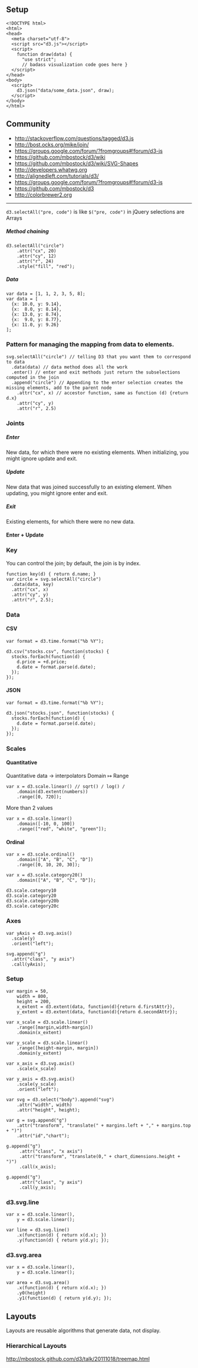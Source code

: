 ## Setup
```
<!DOCTYPE html>
<html>
<head>
  <meta charset="utf-8">
  <script src="d3.js"></script>
  <script>
    function draw(data) {
      "use strict";
      // badass visualization code goes here }
  </script>
</head>
<body>
  <script>
    d3.json("data/some_data.json", draw);
  </script>
</body>
</html>
```

## Community
* <http://stackoverflow.com/questions/tagged/d3.js>
* <http://bost.ocks.org/mike/join/>
* <https://groups.google.com/forum/?fromgroups#!forum/d3-js>
* <https://github.com/mbostock/d3/wiki>
* <https://github.com/mbostock/d3/wiki/SVG-Shapes>
* <http://developers.whatwg.org>
* <http://alignedleft.com/tutorials/d3/>
* <https://groups.google.com/forum/?fromgroups#!forum/d3-js>
* <https://github.com/mbostock/d3>
* <http://colorbrewer2.org>

***

`d3.selectAll("pre, code")` is like `$("pre, code")` in jQuery
selections are Arrays

##### Method chaining
```
d3.selectAll("circle")
    .attr("cx", 20)
    .attr("cy", 12)
    .attr("r", 24)
    .style("fill", "red");
```

##### Data
```
var data = [1, 1, 2, 3, 5, 8];
var data = [
  {x: 10.0, y: 9.14},
  {x:  8.0, y: 8.14},
  {x: 13.0, y: 8.74},
  {x:  9.0, y: 8.77},
  {x: 11.0, y: 9.26}
];
```

### Pattern for managing the mapping from data to elements.
```
svg.selectAll("circle") // telling D3 that you want them to correspond to data
  .data(data) // data method does all the work
  .enter() // enter and exit methods just return the subselections computed in the join
  .append("circle") // Appending to the enter selection creates the missing elements, add to the parent node
    .attr("cx", x) // accestor function, same as function (d) {return d.x}
    .attr("cy", y)
    .attr("r", 2.5)
```

### Joints

##### Enter
New data, for which there were no existing elements.
When initializing, you might ignore update and exit.

##### Update
New data that was joined successfully to an existing element.
When updating, you might ignore enter and exit.

##### Exit
Existing elements, for which there were no new data.

#### Enter + Update


### Key
You can control the join; by default, the join is by index.
```
function key(d) { return d.name; }
var circle = svg.selectAll("circle")
  .data(data, key)
  .attr("cx", x)
  .attr("cy", y)
  .attr("r", 2.5);
```

### Data
#### CSV
```
var format = d3.time.format("%b %Y");

d3.csv("stocks.csv", function(stocks) {
  stocks.forEach(function(d) {
    d.price = +d.price;
    d.date = format.parse(d.date);
  });
});
```

#### JSON
```
var format = d3.time.format("%b %Y");

d3.json("stocks.json", function(stocks) {
  stocks.forEach(function(d) {
    d.date = format.parse(d.date);
  });
});
```


### Scales
#### Quantitative
Quantitative data -> interpolators
Domain ↦ Range
```
var x = d3.scale.linear() // sqrt() / log() /
    .domain(d3.extent(numbers))
    .range([0, 720]);
```
More than 2 values
```
var x = d3.scale.linear()
    .domain([-10, 0, 100])
    .range(["red", "white", "green"]);
```

#### Ordinal
```
var x = d3.scale.ordinal()
    .domain(["A", "B", "C", "D"])
    .range([0, 10, 20, 30]);
```
```
var x = d3.scale.category20()
    .domain(["A", "B", "C", "D"]);
```

```
d3.scale.category10
d3.scale.category20
d3.scale.category20b
d3.scale.category20c
```

### Axes
```
var yAxis = d3.svg.axis()
  .scale(y)
  .orient("left");
```

```
svg.append("g")
  .attr("class", "y axis")
  .call(yAxis);
```

### Setup
```
var margin = 50,
    width = 800,
    height = 200,
    x_extent = d3.extent(data, function(d){return d.firstAttr}),
    y_extent = d3.extent(data, function(d){return d.secondAttr});

var x_scale = d3.scale.linear()
    .range([margin,width-margin])
    .domain(x_extent)

var y_scale = d3.scale.linear()
    .range([height-margin, margin])
    .domain(y_extent)

var x_axis = d3.svg.axis()
    .scale(x_scale)

var y_axis = d3.svg.axis()
    .scale(y_scale)
    .orient("left");

var svg = d3.select("body").append("svg")
    .attr("width", width)
    .attr("height", height);

var g = svg.append("g")
    .attr("transform", "translate(" + margins.left + "," + margins.top + ")")
    .attr("id","chart");

g.append("g")
     .attr("class", "x axis")
     .attr("transform", "translate(0," + chart_dimensions.height + ")")
     .call(x_axis);

g.append("g")
     .attr("class", "y axis")
     .call(y_axis);
```

### d3.svg.line
```
var x = d3.scale.linear(),
    y = d3.scale.linear();

var line = d3.svg.line()
    .x(function(d) { return x(d.x); })
    .y(function(d) { return y(d.y); });
```

### d3.svg.area
```
var x = d3.scale.linear(),
    y = d3.scale.linear();

var area = d3.svg.area()
    .x(function(d) { return x(d.x); })
    .y0(height)
    .y1(function(d) { return y(d.y); });
```

## Layouts
Layouts are reusable algorithms that generate data, not display.

### Hierarchical Layouts
<http://mbostock.github.com/d3/talk/20111018/treemap.html>